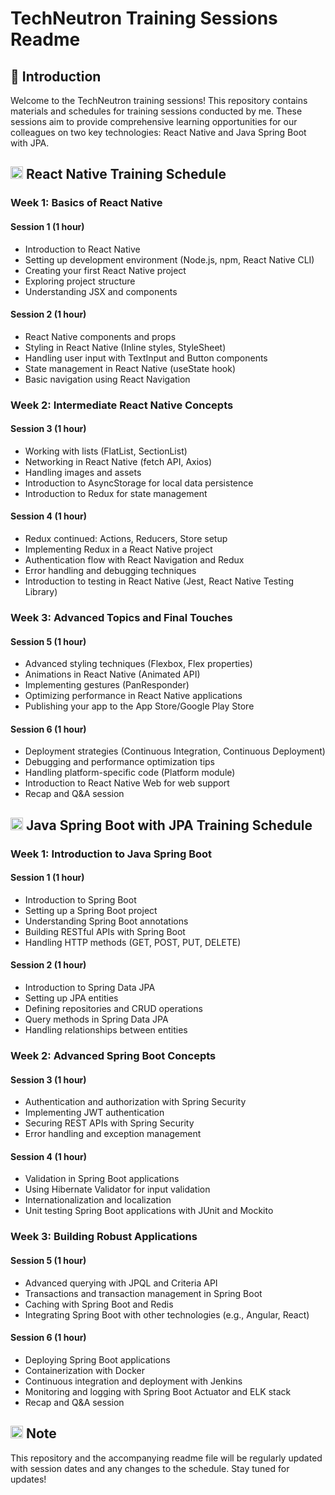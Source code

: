 # TechNeutron Training Sessions Readme

## 📕 Introduction

Welcome to the TechNeutron training sessions! This repository contains materials and schedules for training sessions conducted by me. These sessions aim to provide comprehensive learning opportunities for our colleagues on two key technologies: React Native and Java Spring Boot with JPA.

## <img height="20px" src="https://github.com/vaibhavwxyz/training-session/assets/73052214/62e6cc66-f73e-4627-ab4c-2c808977c57e"> React Native Training Schedule

### Week 1: Basics of React Native

#### Session 1 (1 hour)

- Introduction to React Native
- Setting up development environment (Node.js, npm, React Native CLI)
- Creating your first React Native project
- Exploring project structure
- Understanding JSX and components

#### Session 2 (1 hour)

- React Native components and props
- Styling in React Native (Inline styles, StyleSheet)
- Handling user input with TextInput and Button components
- State management in React Native (useState hook)
- Basic navigation using React Navigation

### Week 2: Intermediate React Native Concepts

#### Session 3 (1 hour)

- Working with lists (FlatList, SectionList)
- Networking in React Native (fetch API, Axios)
- Handling images and assets
- Introduction to AsyncStorage for local data persistence
- Introduction to Redux for state management

#### Session 4 (1 hour)

- Redux continued: Actions, Reducers, Store setup
- Implementing Redux in a React Native project
- Authentication flow with React Navigation and Redux
- Error handling and debugging techniques
- Introduction to testing in React Native (Jest, React Native Testing Library)

### Week 3: Advanced Topics and Final Touches

#### Session 5 (1 hour)

- Advanced styling techniques (Flexbox, Flex properties)
- Animations in React Native (Animated API)
- Implementing gestures (PanResponder)
- Optimizing performance in React Native applications
- Publishing your app to the App Store/Google Play Store

#### Session 6 (1 hour)

- Deployment strategies (Continuous Integration, Continuous Deployment)
- Debugging and performance optimization tips
- Handling platform-specific code (Platform module)
- Introduction to React Native Web for web support
- Recap and Q&A session

## <img height="20px" src="https://github.com/vaibhavwxyz/training-session/assets/73052214/75c6f0c2-d999-4ce0-8bf2-4896fe8d2abb"> Java Spring Boot with JPA Training Schedule

### Week 1: Introduction to Java Spring Boot

#### Session 1 (1 hour)

- Introduction to Spring Boot
- Setting up a Spring Boot project
- Understanding Spring Boot annotations
- Building RESTful APIs with Spring Boot
- Handling HTTP methods (GET, POST, PUT, DELETE)

#### Session 2 (1 hour)

- Introduction to Spring Data JPA
- Setting up JPA entities
- Defining repositories and CRUD operations
- Query methods in Spring Data JPA
- Handling relationships between entities

### Week 2: Advanced Spring Boot Concepts

#### Session 3 (1 hour)

- Authentication and authorization with Spring Security
- Implementing JWT authentication
- Securing REST APIs with Spring Security
- Error handling and exception management

#### Session 4 (1 hour)

- Validation in Spring Boot applications
- Using Hibernate Validator for input validation
- Internationalization and localization
- Unit testing Spring Boot applications with JUnit and Mockito

### Week 3: Building Robust Applications

#### Session 5 (1 hour)

- Advanced querying with JPQL and Criteria API
- Transactions and transaction management in Spring Boot
- Caching with Spring Boot and Redis
- Integrating Spring Boot with other technologies (e.g., Angular, React)

#### Session 6 (1 hour)

- Deploying Spring Boot applications
- Containerization with Docker
- Continuous integration and deployment with Jenkins
- Monitoring and logging with Spring Boot Actuator and ELK stack
- Recap and Q&A session

## <img height="20px" src="https://github.com/vaibhavwxyz/training-session/assets/73052214/fffdf6ea-9f5d-44f5-9da6-950fbfa88af0"> Note

This repository and the accompanying readme file will be regularly updated with session dates and any changes to the schedule. Stay tuned for updates!
